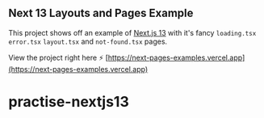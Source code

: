 ## Next 13 Layouts and Pages Example

This project shows off an example of [Next.js 13](https://nextjs.org/) with it's fancy `loading.tsx` `error.tsx` `layout.tsx` and `not-found.tsx` pages.

View the project right here ⚡ [https://next-pages-examples.vercel.app](https://next-pages-examples.vercel.app)

# practise-nextjs13
